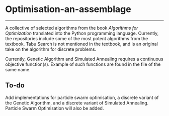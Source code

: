 # Optimisation-an-assemblage
------------------------------
A collective of selected algorithms from the book *Algorithms for Optimization* translated into the Python programming language. Currently, the repositories include some of the most potent algorithms from the textbook. Tabu Search is not mentioned in the textbook, and is an original take on the algorithm for discrete problems.

Currently, Genetic Algorithm and Simulated Annealing requires a continuous objective function(s). Example of such functions are found in the file of the same name.

## To-do
Add implementations for particle swarm optimisation, a discrete variant of the Genetic Algorithm, and a discrete variant of Simulated Annealing. Particle Swarm Optimisation will also be added.
